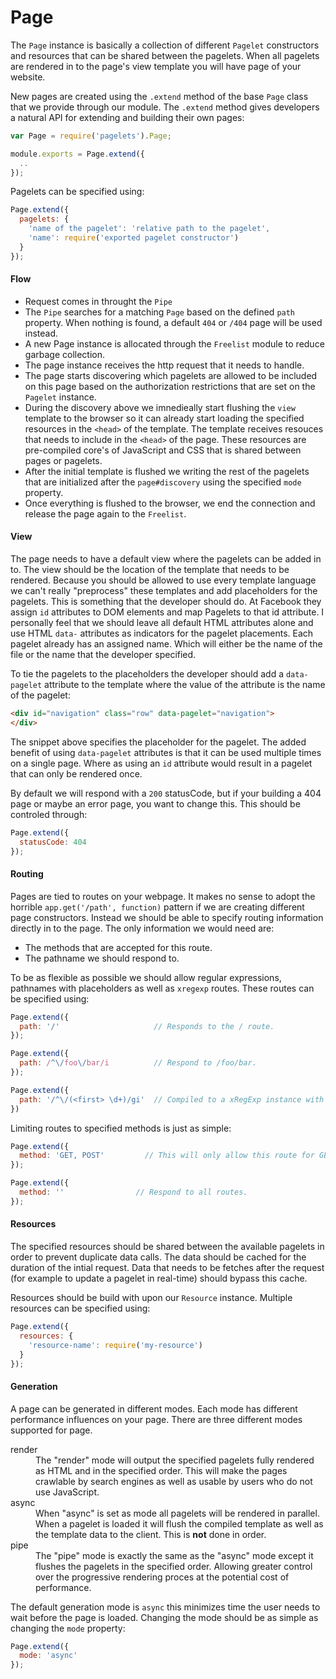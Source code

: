 # Page

The `Page` instance is basically a collection of different `Pagelet`
constructors and resources that can be shared between the pagelets. When all
pagelets are rendered in to the page's view template you will have page of your
website.

New pages are created using the `.extend` method of the base `Page` class that
we provide through our module. The `.extend` method gives developers a natural
API for extending and building their own pages:

```js
var Page = require('pagelets').Page;

module.exports = Page.extend({
  ..
});
```

Pagelets can be specified using:

```js
Page.extend({
  pagelets: {
    'name of the pagelet': 'relative path to the pagelet',
    'name': require('exported pagelet constructor')
  }
});
```

#### Flow

- Request comes in throught the `Pipe`
- The `Pipe` searches for a matching `Page` based on the defined `path`
  property. When nothing is found, a default `404` or `/404` page will be used
  instead.
- A new Page instance is allocated through the `Freelist` module to reduce
  garbage collection.
- The page instance receives the http request that it needs to handle.
- The page starts discovering which pagelets are allowed to be included on this
  page based on the authorization restrictions that are set on the `Pagelet`
  instance.
- During the discovery above we imnedieally start flushing the `view` template
  to the browser so it can already start loading the specified resources in the
  `<head>` of the template. The template receives resouces that needs to include
  in the `<head>` of the page. These resources are pre-compiled core's of
  JavaScript and CSS that is shared between pages or pagelets.
- After the initial template is flushed we writing the rest of the pagelets that
  are initialized after the `page#discovery` using the specified `mode`
  property.
- Once everything is flushed to the browser, we end the connection and release
  the page again to the `Freelist`.

#### View

The page needs to have a default view where the pagelets can be added in to. The
view should be the location of the template that needs to be rendered. Because
you should be allowed to use every template language we can't really "preprocess"
these templates and add placeholders for the pagelets. This is something that
the developer should do. At Facebook they assign `id` attributes to DOM elements
and map Pagelets to that id attribute. I personally feel that we should leave
all default HTML attributes alone and use HTML `data-` attributes as indicators
for the pagelet placements. Each pagelet already has an assigned name. Which
will either be the name of the file or the name that the developer specified.

To tie the pagelets to the placeholders the developer should add a `data-pagelet`
attribute to the template where the value of the attribute is the name of the
pagelet:

```html
<div id="navigation" class="row" data-pagelet="navigation">
</div>
```

The snippet above specifies the placeholder for the pagelet. The added benefit
of using `data-pagelet` attributes is that it can be used multiple times on
a single page. Where as using an `id` attribute would result in a pagelet that
can only be rendered once.

By default we will respond with a `200` statusCode, but if your building a 404
page or maybe an error page, you want to change this. This should be controled
through:

```js
Page.extend({
  statusCode: 404
});
```

#### Routing

Pages are tied to routes on your webpage. It makes no sense to adopt the
horrible `app.get('/path', function)` pattern if we are creating different page
constructors. Instead we should be able to specify routing information directly
in to the page. The only information we would need are:

- The methods that are accepted for this route.
- The pathname we should respond to.

To be as flexible as possible we should allow regular expressions, pathnames
with placeholders as well as `xregexp` routes. These routes can be specified
using:

```js
Page.extend({
  path: '/'                     // Responds to the / route.
});

Page.extend({
  path: /^\/foo\/bar/i          // Respond to /foo/bar.
});

Page.extend({
  path: '/^\/(<first> \d+)/gi'  // Compiled to a xRegExp instance with capturing groups.
})
```

Limiting routes to specified methods is just as simple:

```js
Page.extend({
  method: 'GET, POST'         // This will only allow this route for GET/POST
});

Page.extend({
  method: ''                // Respond to all routes.
});
```

#### Resources

The specified resources should be shared between the available pagelets in order
to prevent duplicate data calls. The data should be cached for the duration of
the intial request. Data that needs to be fetches after the request (for example
to update a pagelet in real-time) should bypass this cache.

Resources should be build with upon our `Resource` instance. Multiple resources
can be specified using:

```js
Page.extend({
  resources: {
    'resource-name': require('my-resource')
  }
});
```

#### Generation

A page can be generated in different modes. Each mode has different performance
influences on your page. There are three different modes supported for page.

<dl>
  <dt>render<dt>
  <dd>
    The "render" mode will output the specified pagelets fully rendered as HTML
    and in the specified order. This will make the pages crawlable by search
    engines as well as usable by users who do not use JavaScript.
  <dd>
  <dt>async</dt>
  <dd>
    When "async" is set as mode all pagelets will be rendered in parallel. When
    a pagelet is loaded it will flush the compiled template as well as the
    template data to the client. This is <strong>not</strong> done in order.
  </dd>
  <dt>pipe</dt>
  <dd>
    The "pipe" mode is exactly the same as the "async" mode except it flushes
    the pagelets in the specified order. Allowing greater control over the
    progressive rendering proces at the potential cost of performance.
  </dd>
</dl>

The default generation mode is `async` this minimizes time the user needs to
wait before the page is loaded. Changing the mode should be as simple as
changing the `mode` property:

```js
Page.extend({
  mode: 'async'
});
```
